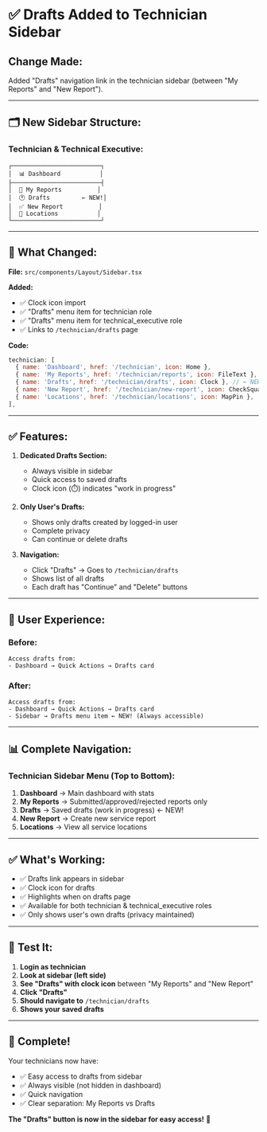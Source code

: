 # ✅ Drafts Added to Technician Sidebar

## **Change Made:**

Added "Drafts" navigation link in the technician sidebar (between "My Reports" and "New Report").

---

## 🗂️ **New Sidebar Structure:**

### **Technician & Technical Executive:**

```
┌─────────────────────────┐
│  📊 Dashboard           │
├─────────────────────────┤
│  📄 My Reports          │
│  🕐 Drafts         ← NEW!│
│  ✅ New Report          │
│  📍 Locations           │
└─────────────────────────┘
```

---

## 📝 **What Changed:**

**File:** `src/components/Layout/Sidebar.tsx`

**Added:**
- ✅ Clock icon import
- ✅ "Drafts" menu item for technician role
- ✅ "Drafts" menu item for technical_executive role
- ✅ Links to `/technician/drafts` page

**Code:**
```javascript
technician: [
  { name: 'Dashboard', href: '/technician', icon: Home },
  { name: 'My Reports', href: '/technician/reports', icon: FileText },
  { name: 'Drafts', href: '/technician/drafts', icon: Clock }, // ← NEW!
  { name: 'New Report', href: '/technician/new-report', icon: CheckSquare },
  { name: 'Locations', href: '/technician/locations', icon: MapPin },
],
```

---

## ✅ **Features:**

1. **Dedicated Drafts Section:**
   - Always visible in sidebar
   - Quick access to saved drafts
   - Clock icon (⏱️) indicates "work in progress"

2. **Only User's Drafts:**
   - Shows only drafts created by logged-in user
   - Complete privacy
   - Can continue or delete drafts

3. **Navigation:**
   - Click "Drafts" → Goes to `/technician/drafts`
   - Shows list of all drafts
   - Each draft has "Continue" and "Delete" buttons

---

## 🎯 **User Experience:**

### **Before:**
```
Access drafts from:
- Dashboard → Quick Actions → Drafts card
```

### **After:**
```
Access drafts from:
- Dashboard → Quick Actions → Drafts card
- Sidebar → Drafts menu item ← NEW! (Always accessible)
```

---

## 📊 **Complete Navigation:**

### **Technician Sidebar Menu (Top to Bottom):**

1. **Dashboard** → Main dashboard with stats
2. **My Reports** → Submitted/approved/rejected reports only
3. **Drafts** → Saved drafts (work in progress) ← NEW!
4. **New Report** → Create new service report
5. **Locations** → View all service locations

---

## ✅ **What's Working:**

- ✅ Drafts link appears in sidebar
- ✅ Clock icon for drafts
- ✅ Highlights when on drafts page
- ✅ Available for both technician & technical_executive roles
- ✅ Only shows user's own drafts (privacy maintained)

---

## 🧪 **Test It:**

1. **Login as technician**
2. **Look at sidebar (left side)**
3. **See "Drafts" with clock icon** between "My Reports" and "New Report"
4. **Click "Drafts"**
5. **Should navigate to** `/technician/drafts`
6. **Shows your saved drafts**

---

## 🎊 **Complete!**

Your technicians now have:
- ✅ Easy access to drafts from sidebar
- ✅ Always visible (not hidden in dashboard)
- ✅ Quick navigation
- ✅ Clear separation: My Reports vs Drafts

**The "Drafts" button is now in the sidebar for easy access!** 🎉

